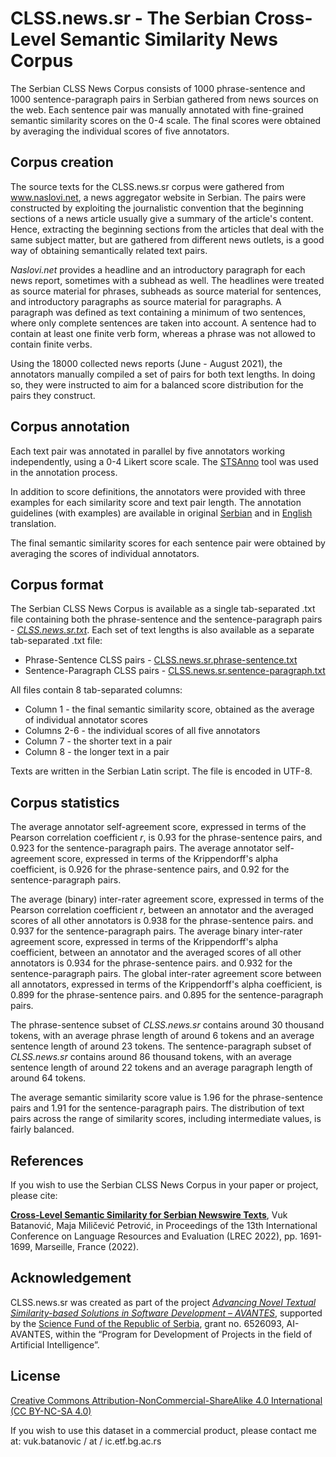 # CLSS.news.sr - The Serbian Cross-Level Semantic Similarity News Corpus
The Serbian CLSS News Corpus consists of 1000 phrase-sentence and 1000 sentence-paragraph pairs in Serbian gathered from news sources on the web.
Each sentence pair was manually annotated with fine-grained semantic similarity scores on the 0-4 scale.
The final scores were obtained by averaging the individual scores of five annotators.

## Corpus creation
The source texts for the CLSS.news.sr corpus were gathered from www.naslovi.net, a news aggregator website in Serbian.
The pairs were constructed by exploiting the journalistic convention that the beginning sections of a news article usually give a summary of the article's content.
Hence, extracting the beginning sections from the articles that deal with the same subject matter, but are gathered from different news outlets, is a good way of obtaining semantically related text pairs.

*Naslovi.net* provides a headline and an introductory paragraph for each news report, sometimes with a subhead as well.
The headlines were treated as source material for phrases, subheads as source material for sentences, and introductory paragraphs as source material for paragraphs.
A paragraph was defined as text containing a minimum of two sentences, where only complete sentences are taken into account.
A sentence had to contain at least one finite verb form, whereas a phrase was not allowed to contain finite verbs.

Using the 18000 collected news reports (June - August 2021), the annotators manually compiled a set of pairs for both text lengths.
In doing so, they were instructed to aim for a balanced score distribution for the pairs they construct.

## Corpus annotation
Each text pair was annotated in parallel by five annotators working independently, using a 0-4 Likert score scale.
The [STSAnno](https://vukbatanovic.github.io/STSAnno/) tool was used in the annotation process.

In addition to score definitions, the annotators were provided with three examples for each similarity score and text pair length.
The annotation guidelines (with examples) are available in original [Serbian](http://github.com/vukbatanovic/CLSS.news.sr/blob/main/Annotation%20guidelines%20-%20Serbian.pdf) and in [English](http://github.com/vukbatanovic/CLSS.news.sr/blob/main/Annotation%20guidelines%20-%20English.pdf) translation.

The final semantic similarity scores for each sentence pair were obtained by averaging the scores of individual annotators.

## Corpus format
The Serbian CLSS News Corpus is available as a single tab-separated .txt file containing both the phrase-sentence and the sentence-paragraph pairs - *[CLSS.news.sr.txt](http://github.com/vukbatanovic/CLSS.news.sr/blob/main/CLSS.news.sr.txt)*.
Each set of text lengths is also available as a separate tab-separated .txt file:
* Phrase-Sentence CLSS pairs - [CLSS.news.sr.phrase-sentence.txt](http://github.com/vukbatanovic/CLSS.news.sr/blob/main/CLSS.news.sr.phrase-sentence.txt)
* Sentence-Paragraph CLSS pairs - [CLSS.news.sr.sentence-paragraph.txt](http://github.com/vukbatanovic/CLSS.news.sr/blob/main/CLSS.news.sr.sentence-paragraph.txt)

All files contain 8 tab-separated columns:
* Column 1 - the final semantic similarity score, obtained as the average of individual annotator scores
* Columns 2-6 - the individual scores of all five annotators
* Column 7 - the shorter text in a pair
* Column 8 - the longer text in a pair

Texts are written in the Serbian Latin script.
The file is encoded in UTF-8.

## Corpus statistics
The average annotator self-agreement score, expressed in terms of the Pearson correlation coefficient *r*, is 0.93 for the phrase-sentence pairs, and 0.923 for the sentence-paragraph pairs.
The average annotator self-agreement score, expressed in terms of the Krippendorff's alpha coefficient, is 0.926 for the phrase-sentence pairs, and 0.92 for the sentence-paragraph pairs.

The average (binary) inter-rater agreement score, expressed in terms of the Pearson correlation coefficient *r*, between an annotator and the averaged scores of all other annotators is 0.938 for the phrase-sentence pairs. and 0.937 for the sentence-paragraph pairs.
The average binary inter-rater agreement score, expressed in terms of the Krippendorff's alpha coefficient, between an annotator and the averaged scores of all other annotators is 0.934 for the phrase-sentence pairs. and 0.932 for the sentence-paragraph pairs.
The global inter-rater agreement score between all annotators, expressed in terms of the Krippendorff's alpha coefficient, is 0.899 for the phrase-sentence pairs. and 0.895 for the sentence-paragraph pairs.

The phrase-sentence subset of *CLSS.news.sr* contains around 30 thousand tokens, with an average phrase length of around 6 tokens and an average sentence length of around 23 tokens.
The sentence-paragraph subset of *CLSS.news.sr* contains around 86 thousand tokens, with an average sentence length of around 22 tokens and an average paragraph length of around 64 tokens.

The average semantic similarity score value is 1.96 for the phrase-sentence pairs and 1.91 for the sentence-paragraph pairs.
The distribution of text pairs across the range of similarity scores, including intermediate values, is fairly balanced.

## References
If you wish to use the Serbian CLSS News Corpus in your paper or project, please cite:

**[Cross-Level Semantic Similarity for Serbian Newswire Texts](http://www.lrec-conf.org/proceedings/lrec2022/pdf/2022.lrec-1.180.pdf)**, Vuk Batanović, Maja Miličević Petrović, in Proceedings of the 13th International Conference on Language Resources and Evaluation (LREC 2022), pp. 1691-1699, Marseille, France (2022).

## Acknowledgement
CLSS.news.sr was created as part of the project *[Advancing Novel Textual Similarity-based Solutions in Software Development – AVANTES](http://avantes.etf.bg.ac.rs/index-eng.html)*, supported by the [Science Fund of the Republic of Serbia](http://fondzanauku.gov.rs/?lang=en), grant no. 6526093, AI-AVANTES, within the “Program for Development of Projects in the field of Artificial Intelligence”.

## License
[Creative Commons Attribution-NonCommercial-ShareAlike 4.0 International (CC BY-NC-SA 4.0)](http://creativecommons.org/licenses/by-nc-sa/4.0/)

If you wish to use this dataset in a commercial product, please contact me at: vuk.batanovic / at / ic.etf.bg.ac.rs
